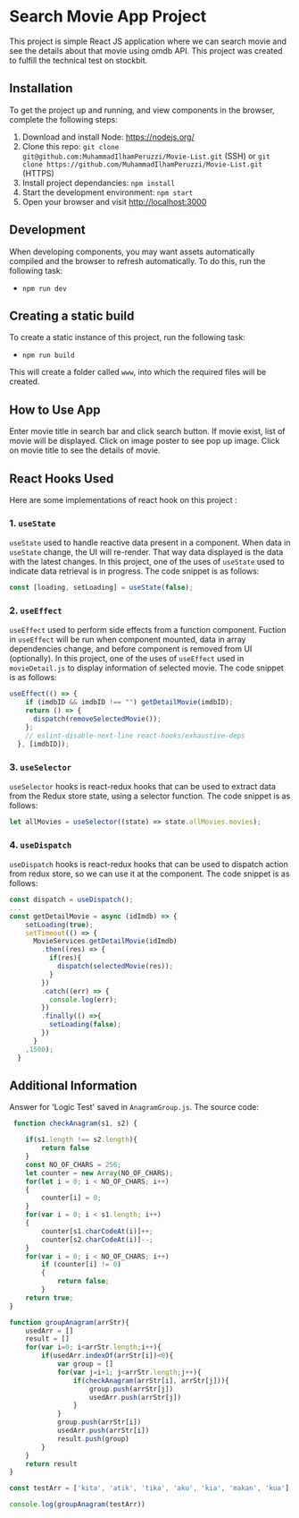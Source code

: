 # Search Movie App Project

This project is simple React JS application where we can search movie and see the details about that movie using omdb API. This project was created to fulfill the technical test on stockbit.

## Installation
To get the project up and running, and view components in the browser, complete the following steps:

1. Download and install Node: <https://nodejs.org/>
2. Clone this repo: `git clone git@github.com:MuhammadIlhamPeruzzi/Movie-List.git` (SSH) or `git clone https://github.com/MuhammadIlhamPeruzzi/Movie-List.git` (HTTPS)
3. Install project dependancies: `npm install`
4. Start the development environment: `npm start`
5. Open your browser and visit <http://localhost:3000>

## Development
When developing components, you may want assets automatically compiled and the browser to refresh automatically. To do this, run the following task:

* `npm run dev`

## Creating a static build
To create a static instance of this project, run the following task:

* `npm run build`

This will create a folder called `www`, into which the required files will be created.

## How to Use App

Enter movie title in search bar and click search button. If movie exist, list of movie will be displayed. Click on image poster to see pop up image. Click on movie title to see the details of movie.

## React Hooks Used

Here are some implementations of react hook on this project :

### 1. `useState`
`useState` used to handle reactive data present in a component. When data in `useState` change, the UI will re-render. That way data displayed is the data with the latest changes. In this project, one of the uses of `useState` used to indicate data retrieval is in progress. The code snippet is as follows:

```js
const [loading, setLoading] = useState(false);
```

### 2. `useEffect`
`useEffect` used to perform side effects from a function component. Fuction in `useEffect` will be run when component mounted, data in array dependencies change, and before component is removed from UI (optionally). In this project, one of the uses of `useEffect` used in `movieDetail.js` to display information of selected movie.
The code snippet is as follows:

```js
useEffect(() => {
    if (imdbID && imdbID !== "") getDetailMovie(imdbID);
    return () => {
      dispatch(removeSelectedMovie());
    };
    // eslint-disable-next-line react-hooks/exhaustive-deps
  }, [imdbID]);
```

### 3. `useSelector`
`useSelector` hooks is react-redux hooks that can be used to extract data from the Redux store state, using a selector function. The code snippet is as follows:
```js
let allMovies = useSelector((state) => state.allMovies.movies);
```

### 4. `useDispatch`
`useDispatch` hooks is react-redux hooks that can be used to dispatch action from redux store, so we can use it at the component. The code snippet is as follows:
```js
const dispatch = useDispatch();
...
const getDetailMovie = async (idImdb) => {
    setLoading(true);
    setTimeout(() => {
      MovieServices.getDetailMovie(idImdb)
        .then((res) => {
          if(res){
            dispatch(selectedMovie(res));
          }
        })
        .catch((err) => {
          console.log(err);
        })
        .finally(() =>{
          setLoading(false);
        })
      }
    ,1500);
  }
```

## Additional Information
Answer for 'Logic Test' saved in `AnagramGroup.js`. The source code:
```js
 function checkAnagram(s1, s2) {

    if(s1.length !== s2.length){
        return false
    }
    const NO_OF_CHARS = 256;
    let counter = new Array(NO_OF_CHARS);
    for(let i = 0; i < NO_OF_CHARS; i++)
    {
        counter[i] = 0;
    }
    for(var i = 0; i < s1.length; i++)
    {
        counter[s1.charCodeAt(i)]++;
        counter[s2.charCodeAt(i)]--;
    }
    for(var i = 0; i < NO_OF_CHARS; i++)
        if (counter[i] != 0)
        {
            return false;
        }
    return true;
}

function groupAnagram(arrStr){
    usedArr = []
    result = []
    for(var i=0; i<arrStr.length;i++){
        if(usedArr.indexOf(arrStr[i])<0){
            var group = []
            for(var j=i+1; j<arrStr.length;j++){
                if(checkAnagram(arrStr[i], arrStr[j])){
                    group.push(arrStr[j])
                    usedArr.push(arrStr[j])
                }
            }
            group.push(arrStr[i])
            usedArr.push(arrStr[i])
            result.push(group)
        }
    }
    return result
}

const testArr = ['kita', 'atik', 'tika', 'aku', 'kia', 'makan', 'kua']

console.log(groupAnagram(testArr))
```
